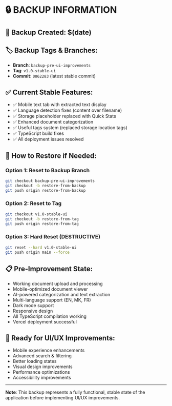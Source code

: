 # 🔒 BACKUP INFORMATION

## 📅 Backup Created: $(date)

## 🏷️ Backup Tags & Branches:
- **Branch**: `backup-pre-ui-improvements`
- **Tag**: `v1.0-stable-ui`
- **Commit**: `0062283` (latest stable commit)

## ✅ Current Stable Features:
- ✅ Mobile text tab with extracted text display
- ✅ Language detection fixes (content over filename)
- ✅ Storage placeholder replaced with Quick Stats
- ✅ Enhanced document categorization
- ✅ Useful tags system (replaced storage location tags)
- ✅ TypeScript build fixes
- ✅ All deployment issues resolved

## 🔄 How to Restore if Needed:

### Option 1: Reset to Backup Branch
```bash
git checkout backup-pre-ui-improvements
git checkout -b restore-from-backup
git push origin restore-from-backup
```

### Option 2: Reset to Tag
```bash
git checkout v1.0-stable-ui
git checkout -b restore-from-tag
git push origin restore-from-tag
```

### Option 3: Hard Reset (DESTRUCTIVE)
```bash
git reset --hard v1.0-stable-ui
git push origin main --force
```

## 📋 Pre-Improvement State:
- Working document upload and processing
- Mobile-optimized document viewer
- AI-powered categorization and text extraction
- Multi-language support (EN, MK, FR)
- Dark mode support
- Responsive design
- All TypeScript compilation working
- Vercel deployment successful

## 🚀 Ready for UI/UX Improvements:
- Mobile experience enhancements
- Advanced search & filtering
- Better loading states
- Visual design improvements
- Performance optimizations
- Accessibility improvements

---
**Note**: This backup represents a fully functional, stable state of the application before implementing UI/UX improvements.